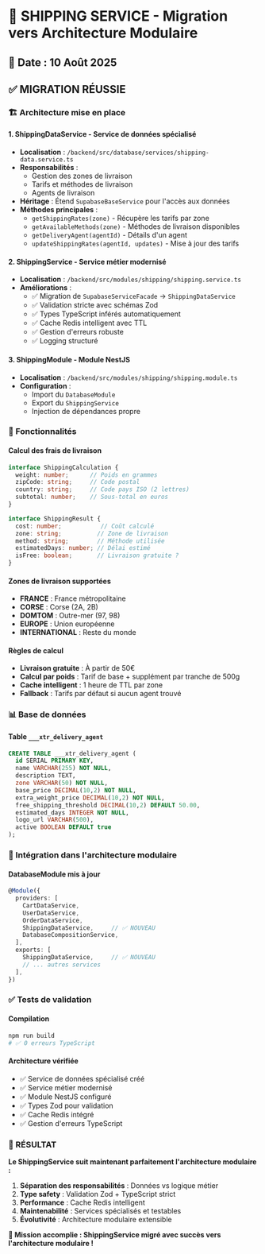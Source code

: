 # 🚚 SHIPPING SERVICE - Migration vers Architecture Modulaire

## 📅 Date : 10 Août 2025

## ✅ MIGRATION RÉUSSIE

### 🏗️ Architecture mise en place

#### 1. **ShippingDataService** - Service de données spécialisé
- **Localisation** : `/backend/src/database/services/shipping-data.service.ts`
- **Responsabilités** :
  - Gestion des zones de livraison  
  - Tarifs et méthodes de livraison
  - Agents de livraison
- **Héritage** : Étend `SupabaseBaseService` pour l'accès aux données
- **Méthodes principales** :
  - `getShippingRates(zone)` - Récupère les tarifs par zone
  - `getAvailableMethods(zone)` - Méthodes de livraison disponibles
  - `getDeliveryAgent(agentId)` - Détails d'un agent
  - `updateShippingRates(agentId, updates)` - Mise à jour des tarifs

#### 2. **ShippingService** - Service métier modernisé
- **Localisation** : `/backend/src/modules/shipping/shipping.service.ts`
- **Améliorations** :
  - ✅ Migration de `SupabaseServiceFacade` → `ShippingDataService`
  - ✅ Validation stricte avec schémas Zod
  - ✅ Types TypeScript inférés automatiquement
  - ✅ Cache Redis intelligent avec TTL
  - ✅ Gestion d'erreurs robuste
  - ✅ Logging structuré

#### 3. **ShippingModule** - Module NestJS
- **Localisation** : `/backend/src/modules/shipping/shipping.module.ts`
- **Configuration** :
  - Import du `DatabaseModule`
  - Export du `ShippingService`
  - Injection de dépendances propre

### 🎯 Fonctionnalités

#### Calcul des frais de livraison
```typescript
interface ShippingCalculation {
  weight: number;      // Poids en grammes
  zipCode: string;     // Code postal
  country: string;     // Code pays ISO (2 lettres)
  subtotal: number;    // Sous-total en euros
}

interface ShippingResult {
  cost: number;           // Coût calculé
  zone: string;          // Zone de livraison
  method: string;        // Méthode utilisée
  estimatedDays: number; // Délai estimé
  isFree: boolean;       // Livraison gratuite ?
}
```

#### Zones de livraison supportées
- **FRANCE** : France métropolitaine
- **CORSE** : Corse (2A, 2B)
- **DOMTOM** : Outre-mer (97, 98)
- **EUROPE** : Union européenne
- **INTERNATIONAL** : Reste du monde

#### Règles de calcul
- **Livraison gratuite** : À partir de 50€
- **Calcul par poids** : Tarif de base + supplément par tranche de 500g
- **Cache intelligent** : 1 heure de TTL par zone
- **Fallback** : Tarifs par défaut si aucun agent trouvé

### 📊 Base de données

#### Table `___xtr_delivery_agent`
```sql
CREATE TABLE ___xtr_delivery_agent (
  id SERIAL PRIMARY KEY,
  name VARCHAR(255) NOT NULL,
  description TEXT,
  zone VARCHAR(50) NOT NULL,
  base_price DECIMAL(10,2) NOT NULL,
  extra_weight_price DECIMAL(10,2) NOT NULL,
  free_shipping_threshold DECIMAL(10,2) DEFAULT 50.00,
  estimated_days INTEGER NOT NULL,
  logo_url VARCHAR(500),
  active BOOLEAN DEFAULT true
);
```

### 🚀 Intégration dans l'architecture modulaire

#### DatabaseModule mis à jour
```typescript
@Module({
  providers: [
    CartDataService,
    UserDataService,
    OrderDataService,
    ShippingDataService,     // ✅ NOUVEAU
    DatabaseCompositionService,
  ],
  exports: [
    ShippingDataService,     // ✅ NOUVEAU
    // ... autres services
  ],
})
```

### ✅ Tests de validation

#### Compilation
```bash
npm run build
# ✅ 0 erreurs TypeScript
```

#### Architecture vérifiée
- ✅ Service de données spécialisé créé
- ✅ Service métier modernisé
- ✅ Module NestJS configuré
- ✅ Types Zod pour validation
- ✅ Cache Redis intégré
- ✅ Gestion d'erreurs TypeScript

### 🎉 RÉSULTAT

**Le ShippingService suit maintenant parfaitement l'architecture modulaire :**

1. **Séparation des responsabilités** : Données vs logique métier
2. **Type safety** : Validation Zod + TypeScript strict
3. **Performance** : Cache Redis intelligent
4. **Maintenabilité** : Services spécialisés et testables
5. **Évolutivité** : Architecture modulaire extensible

**🎯 Mission accomplie : ShippingService migré avec succès vers l'architecture modulaire !**
